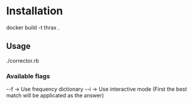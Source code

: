 # Installation
docker build -t thrax .

## Usage
./corrector.rb


### Available flags
--f -> Use frequency dictionary
--i -> Use interactive mode (First the best match will be applicated as the answer)

